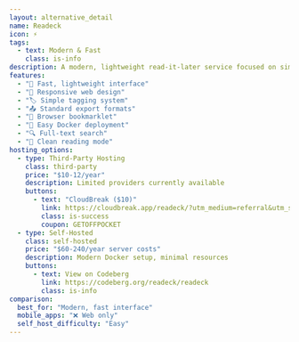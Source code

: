 ```yaml
---
layout: alternative_detail
name: Readeck
icon: ⚡
tags:
  - text: Modern & Fast
    class: is-info
description: A modern, lightweight read-it-later service focused on simplicity and speed. Readeck offers a clean interface and efficient article processing without unnecessary complexity. Perfect for users who want a streamlined experience.
features:
  - "🚀 Fast, lightweight interface"
  - "📱 Responsive web design"
  - "🏷️ Simple tagging system"
  - "📤 Standard export formats"
  - "🔌 Browser bookmarklet"
  - "🐳 Easy Docker deployment"
  - "🔍 Full-text search"
  - "📖 Clean reading mode"
hosting_options:
  - type: Third-Party Hosting
    class: third-party
    price: "$10-12/year"
    description: Limited providers currently available
    buttons:
      - text: "CloudBreak ($10)"
        link: https://cloudbreak.app/readeck/?utm_medium=referral&utm_source=getoffpocket.com&rby=getoffpocket.com
        class: is-success
        coupon: GETOFFPOCKET
  - type: Self-Hosted
    class: self-hosted
    price: "$60-240/year server costs"
    description: Modern Docker setup, minimal resources
    buttons:
      - text: View on Codeberg
        link: https://codeberg.org/readeck/readeck
        class: is-info
comparison:
  best_for: "Modern, fast interface"
  mobile_apps: "❌ Web only"
  self_host_difficulty: "Easy"
---
```

